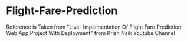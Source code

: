 # Flight-Fare-Prediction
Reference is Taken from "Live- Implementation Of Flight Fare Prediction Web App Project With Deployment" from Krish Naik Youtube Channel
